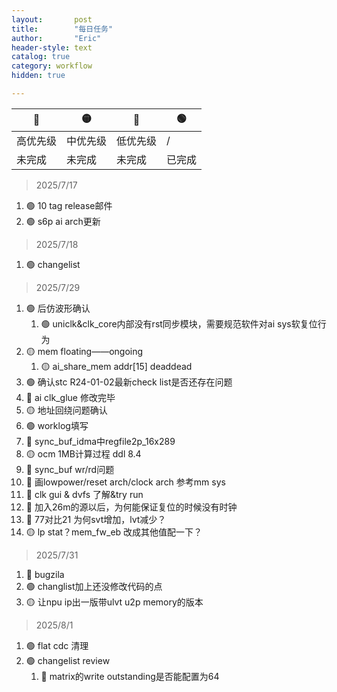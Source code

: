 ```yaml
---
layout:       post
title:        "每日任务"
author:       "Eric"
header-style: text
catalog: true
category: workflow
hidden: true

---
```



🔴|🟡|🔵|🟢
--|--|--|--
高优先级|中优先级|低优先级|/
未完成|未完成|未完成|已完成


> 2025/7/17  
1. 🟢 10 tag release邮件
2. 🟢 s6p ai arch更新  

> 2025/7/18  
1. 🟢 changelist  

> 2025/7/29  
1. 🟢 后仿波形确认
   1. 🟢 uniclk&clk_core内部没有rst同步模块，需要规范软件对ai sys软复位行为
2. 🟡 mem floating——ongoing
   1. 🟡 ai_share_mem addr[15] deaddead
3. 🟢 确认stc R24-01-02最新check list是否还存在问题
4. 🔵 ai clk_glue 修改完毕 
5. 🟡 地址回绕问题确认
6. 🟢 worklog填写
7. 🔵 sync_buf_idma中regfile2p_16x289
8. 🟡 ocm 1MB计算过程 ddl 8.4
9.  🔵 sync_buf wr/rd问题
10. 🔵 画lowpower/reset arch/clock arch 参考mm sys 
11. 🔵 clk gui & dvfs 了解&try run
12. 🔴 加入26m的源以后，为何能保证复位的时候没有时钟
13. 🔵 77对比21 为何svt增加，lvt减少？
14. 🟡 lp stat？mem_fw_eb 改成其他值配一下？

> 2025/7/31
1. 🔴 bugzila  
2. 🟢 changlist加上还没修改代码的点
3. 🟡 让npu ip出一版带ulvt u2p memory的版本

> 2025/8/1
1. 🟢 flat cdc  清理
2. 🟢 changelist review
   1. 🔵 matrix的write outstanding是否能配置为64
